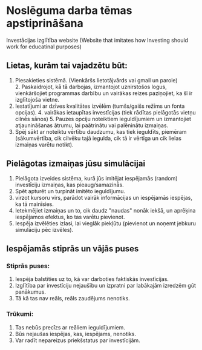 # Noslēguma darba tēmas apstiprināšana
 Investācijas izglītība website 
(Website that imitates how Investing should work for educatinal purposes)

## Lietas, kurām tai vajadzētu būt:
  1. Piesakieties sistēmā. (Vienkāršs lietotājvārds vai gmail un parole)
  2. Paskaidrojot, kā tā darbojas, izmantojot uznirstošos logus, vienkāršojiet programmas darbību un vairākas reizes paziņojiet, ka šī ir izglītojoša vietne.
  3. Iestatījumi ar dzīves kvalitātes izvēlēm (tumšs/gaišs režīms un fonta opcijas).
  4. vairākas ietaupītas investīcijas (tiek rādītas pielāgotās vietņu cilnēs sānos)
  5. Pauzes opciju noteiktiem ieguldījumiem un izmantojiet atjaunināšanas ātrumu, lai paātrinātu vai palēninātu izmaiņas.
  6. Spēj sākt ar noteiktu vērtību daudzumu, kas tiek ieguldīts, piemēram (sākumvērtība, cik cilvēku tajā iegulda, cik tā ir vērtīga un cik lielas izmaiņas varētu notikt).
   
## Pielāgotas izmaiņas jūsu simulācijai
  1. Pielāgota izveides sistēma, kurā jūs imitējat iespējamās (random) investīciju izmaiņas, kas pieaug/samazinās.
  2. Spēt apturēt un turpināt imitēto ieguldījumu.
  3. virzot kursoru virs, parādot vairāk informācijas un iespējamās iespējas, ka tā mainīsies.
  4. Ietekmējiet izmaiņas un to, cik daudz "naudas" nonāk iekšā, un aprēķina iespējamos efektus, ko tas varētu pievienot.
  5. Iespēja izvēlēties izlasi, lai vieglāk piekļūtu (pievienot un noņemt jebkuru simulāciju pēc izvēles). 

## Iespējamās stiprās un vājās puses
  ### Stiprās puses:
   1. Iespēja balstīties uz to, kā var darboties faktiskās investīcijas.
   2. Izglītība par investīciju nejaušību un izpratni par labākajām izredzēm gūt panākumus.
   3. Tā kā tas nav reāls, reāls zaudējums nenotiks.
  ### Trūkumi:
   1. Tas nebūs precīzs ar reāliem ieguldījumiem.
   2. Būs nejaušas iespējas, kas, iespējams, nenotiks.
   3. Var radīt nepareizus priekšstatus par investīcijām.
